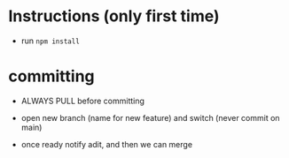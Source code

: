 # Instructions (only first time)

- run `npm install`

# committing

- ALWAYS PULL before committing

- open new branch (name for new feature) and switch (never commit on main) 
- once ready notify adit, and then we can merge
